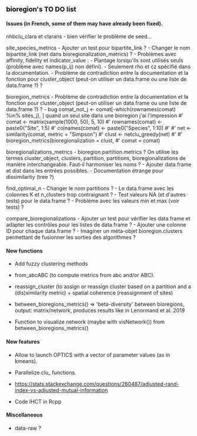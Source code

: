 **<span style="color:black"><font size="4">bioregion's TO DO list</span></font>**

#### Issues (in French, some of them may have already been fixed).

nhbclu_clara et clarans
    - bien vérifier le problème de seed...

site_species_metrics
    - Ajouter un test pour bipartite_link ?
    - Changer le nom bipartite_link (net dans bioregionalization_metrics) ?
    - Problèmes avec affinity, fidelity et indicator_value :
        - Plantage lorsqu'ils sont utilisés seuls (problème avec names(p_ij) non défini).
        - Seulement rho et cz spécifié dans la documentation.
    - Problème de contradiction entre la documentation et la fonction pour cluster_object
      (peut-on utiliser un data.frame ou une liste de data.frame ?) ?

bioregion_metrics
    - Problème de contradiction entre la documentation et la fonction pour cluster_object
      (peut-on utiliser un data.frame ou une liste de data.frame ?) ?
    - bug     comat_not_j <- comat[-which(rownames(comat) %in% sites_j), ] quand
      un seul site dans une bioregion j'ai l'impression
#' comat <- matrix(sample(1000, 50), 5, 10)
#' rownames(comat) <- paste0("Site", 1:5)
#' colnames(comat) <- paste0("Species", 1:10)
#'
#' net <- similarity(comat, metric = "Simpson")
#' clust <- netclu_greedy(net)
#' 
#' bioregion_metrics(bioregionalization = clust, 
#'                   comat = comat) 

bioregionalizations_metrics
    - bioregion.partition.metrics ? On utilise les termes cluster_object, clusters, partition,
      partitions, bioregionalizations de manière interchangeable. Faut-il harmoniser les noms ?
    - Ajouter data.frame et dist dans les entrées possibles.
    - Documentation étrange pour dissimilarity (tree ?)

find_optimal_n
    - Changer le nom partitions ?
    - Le data.frame avec les colonnes K et n_clusters trop contraignant ?
    - Test valeurs NA (et d'autres tests) pour le data.frame ?
    - Problème avec les valeurs min et max (voir tests) ?

compare_bioregionalizations
    - Ajouter un test pour vérifier les data.frame et adapter les contrôles pour les listes de
      data.frame ?
    - Ajouter une colonne ID pour chaque data.frame ?
    - Imaginer un méta-objet bioregion.clusters permettant de fusionner les sorties des
      algorithmes ?


#### New functions

* Add fuzzy clustering methods

* from_abcABC (to compute metrics from abc and/or ABC).

* reassign_cluster (to assign or reassign cluster based on a partition and a 
(dis)similarity metric) + spatial coherence (reassignment of sites)

* between_bioregions_metrics() => 'beta-diversity' between bioregions, output:
matrix/network, produces results like in Lenormand et al. 2019

* Function to visualize network (maybe with visNetwork()) from
between_bioregions_metrics()

#### New features

* Allow to launch OPTICS with a vector of parameter values (as in kmeans).

* Parallelize clu_ functions. 

* https://stats.stackexchange.com/questions/260487/adjusted-rand-index-vs-adjusted-mutual-information

* Code IHCT in Rcpp

#### Miscellaneous

* data-raw ? 



